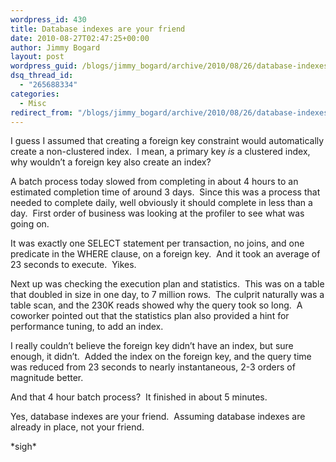 ```yaml
---
wordpress_id: 430
title: Database indexes are your friend
date: 2010-08-27T02:47:25+00:00
author: Jimmy Bogard
layout: post
wordpress_guid: /blogs/jimmy_bogard/archive/2010/08/26/database-indexes-are-your-friend.aspx
dsq_thread_id:
  - "265688334"
categories:
  - Misc
redirect_from: "/blogs/jimmy_bogard/archive/2010/08/26/database-indexes-are-your-friend.aspx/"
---
```

I guess I assumed that creating a foreign key constraint would automatically create a non-clustered index.&#160; I mean, a primary key _is_ a clustered index, why wouldn’t a foreign key also create an index?

A batch process today slowed from completing in about 4 hours to an estimated completion time of around 3 days.&#160; Since this was a process that needed to complete daily, well obviously it should complete in less than a day.&#160; First order of business was looking at the profiler to see what was going on.

It was exactly one SELECT statement per transaction, no joins, and one predicate in the WHERE clause, on a foreign key.&#160; And it took an average of 23 seconds to execute.&#160; Yikes.

Next up was checking the execution plan and statistics.&#160; This was on a table that doubled in size in one day, to 7 million rows.&#160; The culprit naturally was a table scan, and the 230K reads showed why the query took so long.&#160; A coworker pointed out that the statistics plan also provided a hint for performance tuning, to add an index.

I really couldn’t believe the foreign key didn’t have an index, but sure enough, it didn’t.&#160; Added the index on the foreign key, and the query time was reduced from 23 seconds to nearly instantaneous, 2-3 orders of magnitude better.

And that 4 hour batch process?&#160; It finished in about 5 minutes.

Yes, database indexes are your friend.&#160; Assuming database indexes are already in place, not your friend.

\*sigh\*